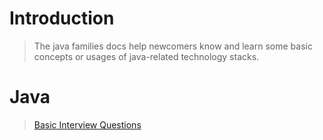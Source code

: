 # Introduction
> The java families docs help newcomers know 
> and learn some basic concepts or usages of 
> java-related technology stacks.

# Java
> [Basic Interview Questions](/java/basic-interview-questions.md)
